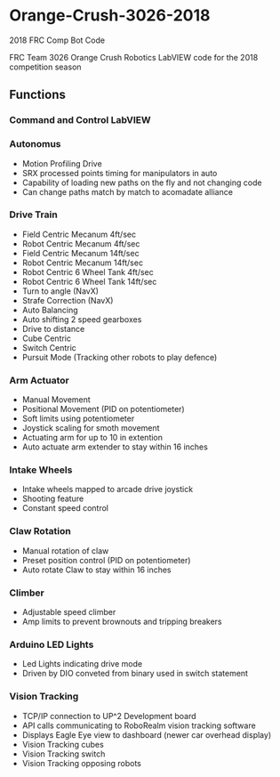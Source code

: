 # Orange-Crush-3026-2018
2018 FRC Comp Bot Code

FRC Team 3026 Orange Crush Robotics LabVIEW code for the 2018 competition season

## Functions
### Command and Control LabVIEW  <br />
### Autonomus
- Motion Profiling Drive
- SRX processed points timing for manipulators in auto
- Capability of loading new paths on the fly and not changing code
- Can change paths match by match to acomadate alliance
### Drive Train 
- Field Centric Mecanum 4ft/sec <br />
- Robot Centric Mecanum 4ft/sec <br />
-  Field Centric Mecanum 14ft/sec <br />
-  Robot Centric Mecanum 14ft/sec <br />
-  Robot Centric 6 Wheel Tank 4ft/sec <br />
-  Robot Centric 6 Wheel Tank 14ft/sec <br />
-  Turn to angle (NavX) <br />
-  Strafe Correction (NavX) <br />
-  Auto Balancing <br />
-  Auto shifting 2 speed gearboxes <br />
-  Drive to distance <br />
-  Cube Centric<br />
-  Switch Centric<br />
-  Pursuit Mode (Tracking other robots to play defence)<br />
### Arm Actuator <br /> 
- Manual Movement <br />
- Positional Movement (PID on potentiometer) <br />
- Soft limits using potentiometer <br />
- Joystick scaling for smoth movement <br />
- Actuating arm for up to 10 in extention <br /> 
- Auto actuate arm extender to stay within 16 inches <br /> 
### Intake Wheels <br />
- Intake wheels mapped to arcade drive joystick <br />
- Shooting feature <br />
- Constant speed control <br />
### Claw Rotation
- Manual rotation of claw <br />
- Preset position control (PID on potentiometer) <br />
- Auto rotate Claw to stay within 16 inches <br />
### Climber
- Adjustable speed climber <br />
- Amp limits to prevent brownouts and tripping breakers <br />
### Arduino LED Lights
- Led Lights indicating drive mode <br />
- Driven by DIO conveted from binary used in switch statement <br />
### Vision Tracking
- TCP/IP connection to UP^2 Development board <br />
- API calls communicating to RoboRealm vision tracking software <br />
- Displays Eagle Eye view to dashboard (newer car overhead display) <br />
- Vision Tracking cubes <br />
- Vision Tracking switch <br />
- Vision Tracking opposing robots <br />
